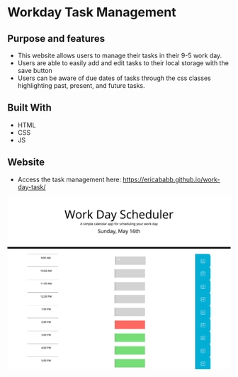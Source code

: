 # Workday Task Management

## Purpose and features

- This website allows users to manage their tasks in their 9-5 work day.
- Users are able to easily add and edit tasks to their local storage with the save button
- Users can be aware of due dates of tasks through the css classes highlighting past, present, and future tasks.

## Built With

- HTML
- CSS
- JS

## Website

- Access the task management here:
  https://ericababb.github.io/work-day-task/

![Alt text](./assets/images/work-day-screenshot.png)
